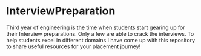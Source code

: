 # InterviewPreparation
Third year of engineering is the time when students start gearing up for their Interview preparations. Only a few are able to crack the interviews. To help students excel in different domains I have come up with this repository to share useful resources for your placement journey!
